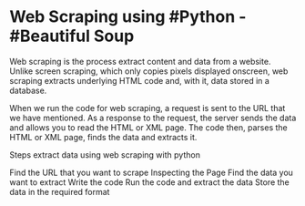 # Web Scraping using #Python -  #Beautiful Soup 

Web scraping is the process extract content and data from a website. Unlike screen scraping, which only copies pixels displayed onscreen, web scraping extracts underlying HTML code and, with it, data stored in a database.

When we run the code for web scraping, a request is sent to the URL that we have mentioned. As a response to the request, the server sends the data and allows you to read the HTML or XML page. The code then, parses the HTML or XML page, finds the data and extracts it.

Steps extract data using web scraping with python

Find the URL that you want to scrape
Inspecting the Page
Find the data you want to extract
Write the code
Run the code and extract the data
Store the data in the required format
